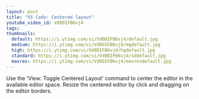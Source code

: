 ```yaml
---
layout: post
title: "VS Code: Centered layout"
youtube_video_id: Vd0DIFB6vj4
tags:
thumbnails:
  default: https://i.ytimg.com/vi/Vd0DIFB6vj4/default.jpg
  medium: https://i.ytimg.com/vi/Vd0DIFB6vj4/mqdefault.jpg
  high: https://i.ytimg.com/vi/Vd0DIFB6vj4/hqdefault.jpg
  standard: https://i.ytimg.com/vi/Vd0DIFB6vj4/sddefault.jpg
  maxres: https://i.ytimg.com/vi/Vd0DIFB6vj4/maxresdefault.jpg
---
```


Use the 'View: Toggle Centered Layout' command to center the editor in the available editor space. Resize the centered editor by click and dragging on the editor borders.

